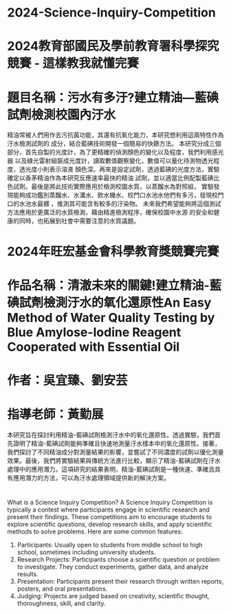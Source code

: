 # 2024-Science-Inquiry-Competition

# 2024教育部國民及學前教育署科學探究競賽 - 這樣教我就懂完賽
# 題目名稱：污水有多汙?建立精油—藍碘試劑檢測校園內汙水

精油常被人們用作去污抗菌功能，其還有抗氧化能力，本研究想利用這兩特性作為汙水檢測試劑的
成分，結合藍碘技術開發一個簡易的快篩方法。
本研究分成三個部分，首先自製的光度計，為了更精確的偵測顏色的變化以及程度，我們利用感光器
以及綠光雷射組裝成光度計，讀取數值觀察變化，數值可以量化待測物透光程度，透光度小則表示溶液
顏色深。再來是設定試劑，透過藍碘的光度方法，實驗確定以香茅精油作為本研究反應速率最快的精油
試劑，並以適當比例配製藍碘比色試劑。最後是將此技術實際應用於檢測校園水質，以蒸餾水為對照組，
實驗發現能夠成功鑑別蒸餾水、水溝水、飲水機水、校門口水池水他們有多污，發現校門口的水池水最髒
，推測其可能含有較多的汙染物。
未來我們希望能夠將這個測試方法應用於更廣泛的水質檢測，藉由精進檢測程序，確保校園中水源
的安全和健康的同時，也拓展到社會中需要注意的水質議題。


# 2024年旺宏基金會科學教育獎競賽完賽

# 作品名稱：清澈未來的關鍵!建立精油-藍碘試劑檢測汙水的氧化還原性An Easy Method of Water Quality Testing by Blue Amylose-Iodine Reagent Cooperated with Essential Oil
# 作者：吳宜臻、劉安芸
# 指導老師：黃勤展

本研究旨在探討利用精油-藍碘試劑檢測汙水中的氧化還原性。透過實驗，我們首先證明了精油-藍碘試劑能夠準確且快速地測量汙水樣本中的氧化還原性。接著，我們探討了不同精油成分對測量結果的影響，並嘗試了不同濃度的試劑以優化測量效果。最後，我們將實驗結果與傳統方法進行比較，顯示了精油-藍碘試劑在汙水處理中的應用潛力。這項研究的結果表明，精油-藍碘試劑是一種快速、準確且具有應用潛力的方法，可以為汙水處理領域提供新的解決方案。

#
What is a Science Inquiry Competition?
A Science Inquiry Competition is typically a contest where participants engage in scientific research and present their findings. These competitions aim to encourage students to explore scientific questions, develop research skills, and apply scientific methods to solve problems. Here are some common features:
1. Participants: Usually open to students from middle school to high school, sometimes including university students.
2. Research Projects: Participants choose a scientific question or problem to investigate. They conduct experiments, gather data, and analyze results.
3. Presentation: Participants present their research through written reports, posters, and oral presentations.
4. Judging: Projects are judged based on creativity, scientific thought, thoroughness, skill, and clarity.
#
